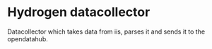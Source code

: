Hydrogen datacollector
=========================

Datacollector which takes data from iis, parses it and sends it to the opendatahub.
